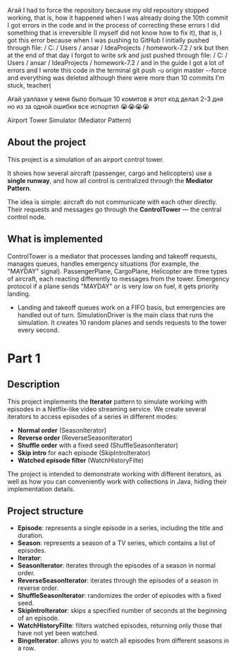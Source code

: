Агай I had to force the repository because my old repository stopped working, that is, how it happened when I was already doing the 10th commit I got errors in the code and in the process of correcting these errors I did something that is irreversible (I myself did not know how to fix it), that is, I got this error because when I was pushing to GitHub I initially pushed through file: / C: / Users / ansar / IdeaProjects / homework-7.2 / srk but then at the end of that day I forgot to write srk and just pushed through file: / C: / Users / ansar / IdeaProjects / homework-7.2 / and in the guide I got a lot of errors and I wrote this code in the terminal git push -u origin master --force
and everything was deleted although there were more than 10 commits I'm stuck, teacher(

Ағай уаллахи у меня было больше 10 комитов я этот код делал 2-3 дня но из за одной ошибки все испортил 😭😭😭😭




















Airport Tower Simulator (Mediator Pattern)

## About the project

This project is a simulation of an airport control tower.

It shows how several aircraft (passenger, cargo and helicopters) use a **single runway**, and how all control is centralized through the **Mediator Pattern**.

The idea is simple: aircraft do not communicate with each other directly. Their requests and messages go through the **ControlTower** — the central control node.

## What is implemented

ControlTower is a mediator that processes landing and takeoff requests, manages queues, handles emergency situations (for example, the "MAYDAY" signal).
PassengerPlane, CargoPlane, Helicopter are three types of aircraft, each reacting differently to messages from the tower.
Emergency protocol if a plane sends "MAYDAY" or is very low on fuel, it gets priority landing.
- Landing and takeoff queues work on a FIFO basis, but emergencies are handled out of turn.
SimulationDriver is the main class that runs the simulation. It creates 10 random planes and sends requests to the tower every second.




# Part 1

## Description
This project implements the **Iterator** pattern to simulate working with episodes in a Netflix-like video streaming service. We create several iterators to access episodes of a series in different modes:

- **Normal order** (SeasonIterator)
- **Reverse order** (ReverseSeasonIterator)
- **Shuffle order** with a fixed seed (ShuffleSeasonIterator)
- **Skip intro** for each episode (SkipIntroIterator)
- **Watched episode filter** (WatchHistoryFilte)

The project is intended to demonstrate working with different iterators, as well as how you can conveniently work with collections in Java, hiding their implementation details.

## Project structure
- **Episode**: represents a single episode in a series, including the title and duration.
- **Season**: represents a season of a TV series, which contains a list of episodes.
- **Iterator**:
- **SeasonIterator**: iterates through the episodes of a season in normal order.
- **ReverseSeasonIterator**: iterates through the episodes of a season in reverse order.
- **ShuffleSeasonIterator**: randomizes the order of episodes with a fixed seed.
- **SkipIntroIterator**: skips a specified number of seconds at the beginning of an episode.
- **WatchHistoryFilte**: filters watched episodes, returning only those that have not yet been watched.
- **BingeIterator**: allows you to watch all episodes from different seasons in a row.












